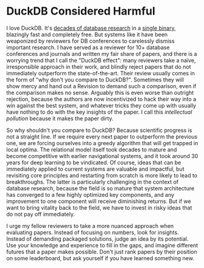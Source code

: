 # DuckDB Considered Harmful

I love DuckDB. It's [decades of database research](https://duckdb.org/why_duckdb#standing-on-the-shoulders-of-giants) 
 in a [single binary](https://github.com/duckdb/duckdb/releases),
 blazingly fast and completely free.
But systems like it have been weaponized by reviewers for DB conferences to
 carelessly dismiss important research.
I have served as a reviewer for 10+ database conferences and journals
 and written my fair share of papers,
 and there is a worrying trend that I call the "DuckDB effect":
 many reviewers take a naïve, irresponsible approach in their work,
 and blindly reject papers that do not immediately outperform
 the state-of-the-art.
Their review usually comes in the form of "why don't you compare to DuckDB?".
Sometimes they will show mercy and hand out a Revision to demand such a comparison, 
 even if the comparison makes no sense.
Arguably this is even worse than outright rejection,
 because the authors are now incentivized to hack their way
 into a win against the best system,
 and whatever tricks they come up with usually
 have nothing to do with the key insights of the paper. 
I call this *intellectual pollution* because it makes the paper dirty.

So why shouldn't you compare to DuckDB?
Because scientific progress is not a straight line.
If we require every next paper to outperform the previous one,
 we are forcing ourselves into a greedy algorithm that
 will get trapped in local optima.
The relational model itself took decades to mature and
 become competitive with earlier navigational systems, 
 and it took around 30 years for deep learning to be vindicated.
Of course, ideas that can be immediately applied to
 current systems are valuable and impactful,
 but revisiting core principles and restarting from scratch
 is more likely to lead to breakthroughs.
The latter is particularly challenging in the context of database research,
 because the field is so mature that system architecture has converged
 to a few highly optimized key components,
 and any improvement to one component will receive diminishing returns.
But if we want to bring vitality back to the field, 
 we have to invest in risky ideas that do not pay off immediately.

I urge my fellow reviewers to take a more nuanced approach when evaluating papers.
Instead of focusing on numbers, look for insights.
Instead of demanding packaged solutions, judge an idea by its potential.
Use your knowledge and experience to fill in the gaps,
 and imagine different futures that a paper makes possible.
Don't just rank papers by their position on some leaderboard,
 but ask yourself if you have learned something new.